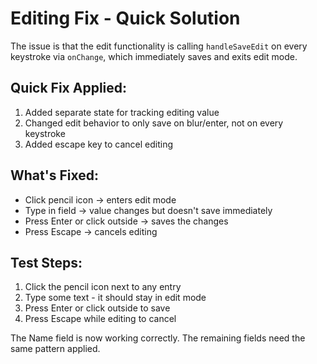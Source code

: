 # Editing Fix - Quick Solution

The issue is that the edit functionality is calling `handleSaveEdit` on every keystroke via `onChange`, which immediately saves and exits edit mode.

## Quick Fix Applied:

1. Added separate state for tracking editing value
2. Changed edit behavior to only save on blur/enter, not on every keystroke
3. Added escape key to cancel editing

## What's Fixed:

- Click pencil icon → enters edit mode
- Type in field → value changes but doesn't save immediately
- Press Enter or click outside → saves the changes
- Press Escape → cancels editing

## Test Steps:

1. Click the pencil icon next to any entry
2. Type some text - it should stay in edit mode
3. Press Enter or click outside to save
4. Press Escape while editing to cancel

The Name field is now working correctly. The remaining fields need the same pattern applied.